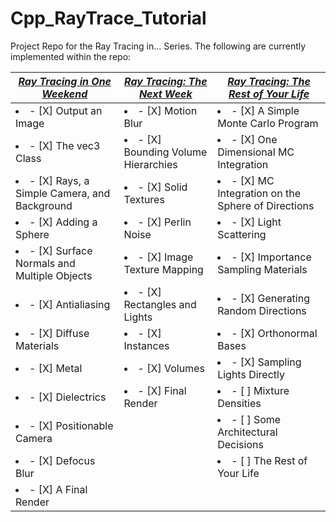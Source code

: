 # Cpp_RayTrace_Tutorial

Project Repo for the Ray Tracing in... Series. The following are currently implemented within the repo:

| [_Ray Tracing in One Weekend_](https://raytracing.github.io/books/RayTracingInOneWeekend.html)  | [_Ray Tracing: The Next Week_](https://raytracing.github.io/books/RayTracingTheNextWeek.html) | [_Ray Tracing: The Rest of Your Life_](https://raytracing.github.io/books/RayTracingTheRestOfYourLife.html) |
| ------------- | ------------- | ------------- |
| <li>- [X] Output an Image </li>                       | <li>- [X] Motion Blur </li>                   | <li>- [X] A Simple Monte Carlo Program </li> |
| <li>- [X] The vec3 Class </li>                        | <li>- [X] Bounding Volume Hierarchies </li>   | <li>- [X] One Dimensional MC Integration </li> |
| <li>- [X] Rays, a Simple Camera, and Background </li> | <li>- [X] Solid Textures </li>                | <li>- [X] MC Integration on the Sphere of Directions </li> |
| <li>- [X] Adding a Sphere </li>                       | <li>- [X] Perlin Noise </li>                  | <li>- [X] Light Scattering </li> |
| <li>- [X] Surface Normals and Multiple Objects </li>  | <li>- [X] Image Texture Mapping </li>         | <li>- [X] Importance Sampling Materials </li> |
| <li>- [X] Antialiasing </li>                          | <li>- [X] Rectangles and Lights </li>         | <li>- [X] Generating Random Directions </li> |
| <li>- [X] Diffuse Materials </li>                     | <li>- [X] Instances </li>                     | <li>- [X] Orthonormal Bases </li> |
| <li>- [X] Metal  </li>                                | <li>- [X] Volumes </li>                       | <li>- [X] Sampling Lights Directly </li> | 
| <li>- [X] Dielectrics </li>                           | <li>- [X] Final Render </li>                  | <li>- [ ] Mixture Densities </li> |
| <li>- [X] Positionable Camera</li>                    |                                               | <li>- [ ] Some Architectural Decisions </li> |
| <li>- [X] Defocus Blur </li>                          |                                               | <li>- [ ] The Rest of Your Life </li> |
| <li>- [X] A Final Render </li>                       
